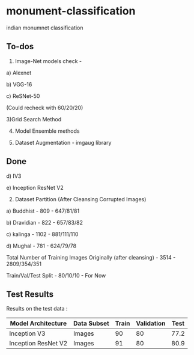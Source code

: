 # monument-classification
indian monumnet classification


## To-dos
1) Image-Net models check - 

a) Alexnet

b) VGG-16

c) ReSNet-50

(Could recheck with 60/20/20)

3)Grid Search Method

4) Model Ensemble methods

5) Dataset Augmentation - imgaug library

## Done

d) IV3

e) Inception ResNet V2 

2) Dataset Partition (After Cleansing Corrupted Images)

a) Buddhist - 809 - 647/81/81

b) Dravidian - 822 - 657/83/82

c) kalinga - 1102 - 881/111/110

d) Mughal  - 781 - 624/79/78

Total Number of Training Images Originally (after cleansing) - 3514 - 2809/354/351

Train/Val/Test Split - 80/10/10 - For Now

## Test Results
Results on the test data :

Model Architecture| Data Subset | Train | Validation | Test
------------- | -------- | ---------  | ---------- | ----------
Inception V3  | Images| 90 | 80|77.2 
Inception ResNet V2  | Images| 91 |80  |80.9
